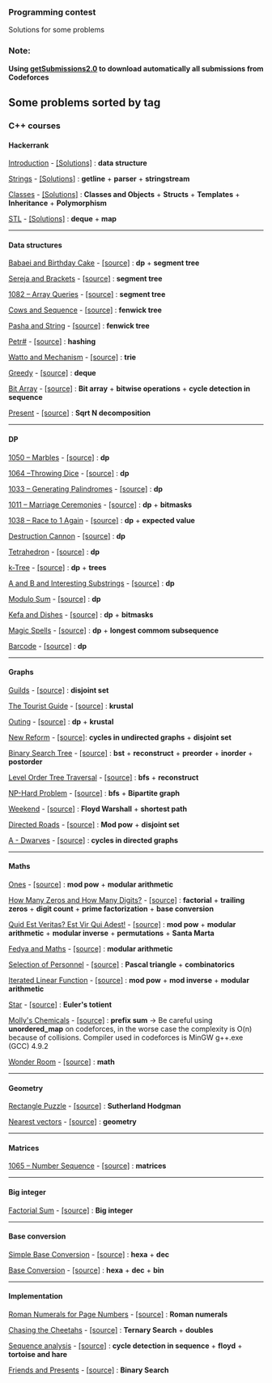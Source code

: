 ### Programming contest
  Solutions for some problems

### Note:
**Using [getSubmissions2.0](https://github.com/jhonber/getSubmissions2.0) to download automatically all submissions from Codeforces**


## Some problems sorted by tag

### C++ courses
#### Hackerrank
[Introduction](https://www.hackerrank.com/domains/cpp/cpp-introduction/difficulty/all/page/1) - [\[Solutions\]](https://github.com/jhonber/Programming-Contest/tree/master/hackerrank/C%2B%2B_challenges/Introduction) : **data structure**

[Strings](https://www.hackerrank.com/domains/cpp/cpp-strings/difficulty/all/page/1) - [\[Solutions\]](https://github.com/jhonber/Programming-Contest/tree/master/hackerrank/C%2B%2B_challenges/Strings) : **getline** + **parser** + **stringstream**

[Classes](https://www.hackerrank.com/domains/cpp/classes/difficulty/all/page/1) - [\[Solutions\]](https://github.com/jhonber/Programming-Contest/tree/master/hackerrank/C%2B%2B_challenges/Classes) : **Classes and Objects** + **Structs** + **Templates** +  **Inheritance** + **Polymorphism**

[STL](https://www.hackerrank.com/domains/cpp/stl/difficulty/all/page/1) - [\[Solutions\]](https://github.com/jhonber/Programming-Contest/tree/master/hackerrank/C%2B%2B_challenges/STL) : **deque** + **map**

---

#### Data structures
[Babaei and Birthday Cake](http://www.codeforces.com/contest/629/problem/D) - [\[source\]](https://github.com/jhonber/Programming-Contest/blob/b3d3c631cab3c3580803bff35173124e37bdc565/codeforces/Codeforces%20Round%20%23343%20%28Div.%202%29/D.cpp) : **dp** + **segment tree**

[Sereja and Brackets](http://codeforces.com/contest/380/problem/C) - [\[source\]](https://github.com/jhonber/Programming-Contest/blob/47b0e6685c18dc4dc3640fc7e1982628681ad718/codeforces/Codeforces%20Round%20%23223%20%28Div.%201%29/C.cpp) : **segment tree**

[1082 – Array Queries](http://lightoj.com/volume_showproblem.php?problem=1082&language=english&type=pdf) - [\[source\]](https://github.com/jhonber/Programming-Contest/blob/master/lightoj/1082.cpp) : **segment tree**

[Cows and Sequence](http://lightoj.com/volume_showproblem.php?problem=1082&language=english&type=pdf) - [\[source\]](https://github.com/jhonber/Programming-Contest/blob/master/codeforces/Codeforces%20Round%20%23174%20%28Div.%202%29/C.cpp) : **fenwick tree**

[Pasha and String](http://codeforces.com/problemset/problem/525/B) - [\[source\]](https://github.com/jhonber/Programming-Contest/blob/master/codeforces/Codeforces%20Round%20%23297%20%28Div.%202%29/B.cpp) : **fenwick tree**

[Petr#](http://codeforces.com/problemset/problem/113/B) - [\[source\]](https://github.com/jhonber/Programming-Contest/blob/master/codeforces/Codeforces%20Beta%20Round%20%2386%20%28Div.%201%20Only%29/B.cpp) : **hashing**

[Watto and Mechanism](http://codeforces.com/problemset/problem/514/C) - [\[source\]](https://github.com/jhonber/Programming-Contest/blob/master/codeforces/Codeforces%20Round%20%23291%20%28Div.%202%29/C.cpp) : **trie**

[Greedy](https://www.urionlinejudge.com.br/judge/en/problems/view/1594) - [\[source\]](https://github.com/jhonber/Programming-Contest/blob/master/URI/1594.cpp) : **deque**

[Bit Array](https://www.hackerrank.com/challenges/bitset-1) - [\[source\]](https://github.com/jhonber/Programming-Contest/blob/master/hackerrank/C%2B%2B_challenges/Introduction/Bit_array.cpp) : **Bit array** + **bitwise operations** + **cycle detection in sequence**

[Present](http://codeforces.com/contest/460/problem/C) - [\[source\]](https://github.com/jhonber/Programming-Contest/blob/master/codeforces/Codeforces%20Round%20%23262%20(Div.%202)/C.cpp) : **Sqrt N decomposition**

---
#### DP
[1050 – Marbles](http://lightoj.com/volume_showproblem.php?problem=1050&language=english&type=pdf) - [\[source\]](https://github.com/jhonber/Programming-Contest/blob/413c6a4fa341d0ea223d610474b122c8f8359328/lightoj/1050.cpp) : **dp**

[1064 –Throwing Dice](http://lightoj.com/volume_showproblem.php?problem=1064&language=english&type=pdf) - [\[source\]](https://github.com/jhonber/Programming-Contest/blob/d050c72e546977cd9f442a9af20f620a7619e9bd/lightoj/1064.cpp) : **dp**

[1033 – Generating Palindromes](http://lightoj.com/volume_showproblem.php?problem=1033&language=english&type=pdf) - [\[source\]](https://github.com/jhonber/Programming-Contest/blob/0e19cbbcb0a853ccb2392f6eaba4e063729a7327/lightoj/1033.cpp) : **dp**

[1011 – Marriage Ceremonies](http://lightoj.com/volume_showproblem.php?problem=1011&language=english&type=pdf) - [\[source\]](https://github.com/jhonber/Programming-Contest/blob/master/lightoj/1011.cpp) : **dp** + **bitmasks**

[1038 – Race to 1 Again](http://lightoj.com/volume_showproblem.php?problem=1038&language=english&type=pdf) - [\[source\]](https://github.com/jhonber/Programming-Contest/blob/master/lightoj/1038.cpp) : **dp** + **expected value**

[Destruction Cannon](https://www.urionlinejudge.com.br/judge/en/problems/view/1288) - [\[source\]](https://github.com/jhonber/Programming-Contest/blob/master/URI/1288.cpp) : **dp**

[Tetrahedron](http://codeforces.com/problemset/problem/166/E) - [\[source\]](https://github.com/jhonber/Programming-Contest/blob/master/codeforces/Codeforces%20Round%20%23113%20%28Div.%202%29/E.cpp) : **dp**

[k-Tree](http://codeforces.com/problemset/problem/431/C) - [\[source\]](https://github.com/jhonber/Programming-Contest/blob/master/codeforces/Codeforces%20Round%20%23247%20%28Div.%202%29/C.cpp) : **dp** + **trees**

[A and B and Interesting Substrings](http://codeforces.com/problemset/problem/519/D) - [\[source\]](https://github.com/jhonber/Programming-Contest/blob/master/codeforces/Codeforces%20Round%20%23294%20%28Div.%202%29/D.cpp) : **dp**

[Modulo Sum](http://codeforces.com/problemset/problem/577/B) - [\[source\]](https://github.com/jhonber/Programming-Contest/blob/master/codeforces/Codeforces%20Round%20%23319%20%28Div.%202%29/B.cpp) : **dp**

[Kefa and Dishes](http://codeforces.com/problemset/problem/580/D) - [\[source\]](https://github.com/jhonber/Programming-Contest/blob/master/codeforces/Codeforces%20Round%20%23321%20%28Div.%202%29/D.cpp) : **dp** + **bitmasks**

[Magic Spells](https://www.hackerrank.com/challenges/magic-spells) - [\[source\]](https://github.com/jhonber/Programming-Contest/blob/master/hackerrank/C%2B%2B_challenges/Inheritance/Magic_Spells.cpp) : **dp** + **longest commom subsequence**

[Barcode](http://codeforces.com/contest/225/problem/C) - [\[source\]](https://github.com/jhonber/Programming-Contest/blob/master/codeforces/Codeforces%20Round%20%23139%20(Div.%202)/C.cpp) : **dp**

---
#### Graphs
[Guilds](https://www.urionlinejudge.com.br/judge/en/problems/view/1527) - [\[source\]](https://github.com/jhonber/Programming-Contest/blob/7c82f24699833e413f70b407d7df9f71ed479951/URI/1527.cpp) : **disjoint set**

[The Tourist Guide](https://uva.onlinejudge.org/external/100/10099.pdf) - [\[source\]](https://github.com/jhonber/Programming-Contest/blob/master/uva/10099.cpp) : **krustal**

[Outing](https://ncpc14.kattis.com/problems/outing) - [\[source\]](https://github.com/jhonber/Programming-Contest/blob/master/kattis/The%202014%20Nordic%20Collegiate%20Programming%20Contest/G.cpp) : **dp** + **krustal**

[New Reform](http://codeforces.com/contest/659/problem/E) - [\[source\]](https://github.com/jhonber/Programming-Contest/blob/master/codeforces/Codeforces%20Round%20%23346%20%28Div.%202%29/E.cpp): **cycles in undirected graphs** + **disjoint set**

[Binary Search Tree](https://www.urionlinejudge.com.br/judge/en/problems/view/1195) - [\[source\]](https://github.com/jhonber/Programming-Contest/blob/master/URI/1195.cpp) : **bst** + **reconstruct** + **preorder** + **inorder** + **postorder**

[Level Order Tree Traversal](https://www.urionlinejudge.com.br/judge/en/problems/view/1466) - [\[source\]](https://github.com/jhonber/Programming-Contest/blob/master/URI/1466.cpp) : **bfs** + **reconstruct**

[NP-Hard Problem](http://codeforces.com/contest/687/problem/A) - [\[source\]](https://github.com/jhonber/Programming-Contest/blob/master/codeforces/Codeforces%20Round%20%23360%20(Div.%202)/C.cpp) : **bfs** + **Bipartite graph**

[Weekend](http://codeforces.com/gym/101020/problem/H) - [\[source\]](https://github.com/jhonber/Programming-Contest/blob/master/codeforces/2015%20Syrian%20Private%20Universities%20Collegiate%20Programming%20Contest/H.cpp) : **Floyd Warshall** + **shortest path**

[Directed Roads](http://codeforces.com/contest/711/problem/D) - [\[source\]](https://github.com/jhonber/Programming-Contest/blob/master/codeforces/Codeforces%20Round%20%23369%20(Div.%202)/D.cpp) : **Mod pow** + **disjoint set**

[A - Dwarves](https://icpc.tum.de/content/contests/history/2016/gcpc_files/gcpc2016.pdf) - [\[source\]](https://github.com/jhonber/Programming-Contest/blob/master/random/TheGermanCollegiateProgrammingContest2016/Dwarves.cpp) : **cycles in directed graphs**

---
#### Maths
[Ones](https://www.urionlinejudge.com.br/judge/en/problems/view/1213) - [\[source\]](https://github.com/jhonber/Programming-Contest/blob/master/URI/1213.cpp) : **mod pow** + **modular arithmetic**

[How Many Zeros and How Many Digits?](https://www.urionlinejudge.com.br/judge/en/problems/view/1501) - [\[source\]](https://github.com/jhonber/Programming-Contest/blob/master/URI/1501.cpp) : **factorial** + **trailing zeros** + **digit count** + **prime factorization** + **base conversion**

[Quid Est Veritas? Est Vir Qui Adest!](https://www.urionlinejudge.com.br/judge/en/problems/view/1580) - [\[source\]](https://github.com/jhonber/Programming-Contest/blob/master/URI/1580.cpp) : **mod pow** + **modular arithmetic** + **modular inverse** + **permutations** + **Santa Marta**

[Fedya and Maths](http://codeforces.com/problemset/problem/456/B) - [\[source\]](https://github.com/jhonber/Programming-Contest/blob/master/codeforces/Codeforces%20Round%20%23260%20%28Div.%202%29/B.py) : **modular arithmetic**

[Selection of Personnel](http://codeforces.com/problemset/problem/630/F) - [\[source\]](https://github.com/jhonber/Programming-Contest/blob/master/codeforces/Experimental%20Educational%20Round:%20VolBIT%20Formulas%20Blitz/F.cpp) : **Pascal triangle** + **combinatorics**

[Iterated Linear Function](http://codeforces.com/contest/678/problem/D) - [\[source\]](https://github.com/jhonber/Programming-Contest/blob/4d49489b358864f0d69e4467b7785ce7b8f9bf4b/codeforces/Educational%20Codeforces%20Round%2013/D.cpp) : **mod pow** + **mod inverse** + **modular arithmetic**

[Star](https://www.urionlinejudge.com.br/judge/en/problems/view/1233) - [\[source\]](https://github.com/jhonber/Programming-Contest/blob/master/URI/1233.cpp) : **Euler's totient**

[Molly's Chemicals](http://codeforces.com/contest/776/problem/C) - [\[source\]](https://github.com/jhonber/Programming-Contest/blob/master/codeforces/ICM%20Technex%202017%20and%20Codeforces%20Round%20%23400%20(Div.%201%20%2B%20Div.%202%2C%20combined)/C.cpp) : **prefix sum** -> Be careful using **unordered_map** on codeforces, in the worse case the complexity is O(n) because of collisions. Compiler used in codeforces is MinGW g++.exe (GCC) 4.9.2

[Wonder Room](http://codeforces.com/contest/466/problem/B) - [\[source\]](https://github.com/jhonber/Programming-Contest/blob/master/codeforces/Codeforces%20Round%20%23266%20(Div.%202)/B.cpp) : **math**

---
#### Geometry
[Rectangle Puzzle](http://codeforces.com/problemset/problem/281/C) - [\[source\]](https://github.com/jhonber/Programming-Contest/blob/master/codeforces/Codeforces%20Round%20%23172%20%28Div.%202%29/C.cpp) : **Sutherland Hodgman**

[Nearest vectors](http://codeforces.com/problemset/problem/598/C) - [\[source\]](https://github.com/jhonber/Programming-Contest/blob/master/codeforces/Educational%20Codeforces%20Round%201/C.cpp) : **geometry**

---
#### Matrices
[1065 – Number Sequence](http://lightoj.com/volume_showproblem.php?problem=1065&language=english&type=pdf) - [\[source\]](https://github.com/jhonber/Programming-Contest/blob/2b92345529da619013525623f1de5b4028280a5d/lightoj/1065.cpp) : **matrices**

---
#### Big integer
[Factorial Sum](https://www.urionlinejudge.com.br/judge/en/problems/view/1161) - [\[source\]](https://github.com/jhonber/Programming-Contest/blob/master/URI/1161.cpp) : **Big integer**

---
#### Base conversion
[Simple Base Conversion](https://www.urionlinejudge.com.br/judge/en/problems/view/1199) - [\[source\]](https://github.com/jhonber/Programming-Contest/blob/master/URI/1199.cpp) : **hexa** + **dec**

[Base Conversion](https://www.urionlinejudge.com.br/judge/en/problems/view/1193) - [\[source\]](https://github.com/jhonber/Programming-Contest/blob/master/URI/1195.cpp) : **hexa** + **dec** + **bin**

---
#### Implementation
[Roman Numerals for Page Numbers](https://www.urionlinejudge.com.br/judge/en/problems/view/1960) - [\[source\]](https://github.com/jhonber/Programming-Contest/blob/master/URI/1960.cpp) : **Roman numerals**

[Chasing the Cheetahs](http://contest.felk.cvut.cz/15prg/solved/cheetahs.pdf) - [\[source\]](https://github.com/jhonber/Programming-Contest/blob/master/random/CTUOpenContest2015/ChasingTheCheetahs.cpp) : **Ternary Search** + **doubles**

[Sequence analysis](http://codeforces.com/problemset/gymProblem/100503/D) - [\[source\]](https://github.com/jhonber/Programming-Contest/blob/master/codeforces/2014-2015%20CT%20S02E05:%20Codeforces%20Trainings%20Season%202%20Episode%205%20-%202009-2010%20ACM-ICPC%2C%20NEERC%2C%20Southern%20Subregional%20Contest/D.cpp) : **cycle detection in sequence** + **floyd** + **tortoise and hare**

[Friends and Presents](http://codeforces.com/problemset/problem/483/B) - [\[source\]](https://github.com/jhonber/Programming-Contest/blob/master/codeforces/Codeforces%20Round%20%23275%20(Div.%202)/B.cpp) : **Binary Search**
